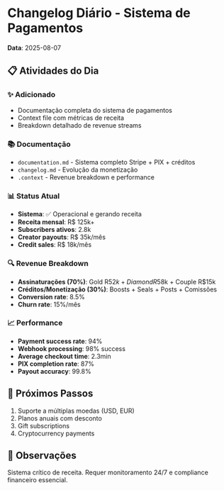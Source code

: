 # Changelog Diário - Sistema de Pagamentos
**Data**: 2025-08-07

## 📋 Atividades do Dia

### ✨ Adicionado
- Documentação completa do sistema de pagamentos
- Context file com métricas de receita
- Breakdown detalhado de revenue streams

### 📚 Documentação
- `documentation.md` - Sistema completo Stripe + PIX + créditos
- `changelog.md` - Evolução da monetização
- `.context` - Revenue breakdown e performance

### 📊 Status Atual
- **Sistema**: ✅ Operacional e gerando receita
- **Receita mensal**: R$ 125k+
- **Subscribers ativos**: 2.8k
- **Creator payouts**: R$ 35k/mês
- **Credit sales**: R$ 18k/mês

### 🔍 Revenue Breakdown
- **Assinaturações (70%)**: Gold R$52k + Diamond R$58k + Couple R$15k
- **Créditos/Monetização (30%)**: Boosts + Seals + Posts + Comissões
- **Conversion rate**: 8.5%
- **Churn rate**: 15%/mês

### 📈 Performance
- **Payment success rate**: 94%
- **Webhook processing**: 98% success
- **Average checkout time**: 2.3min
- **PIX completion rate**: 87%
- **Payout accuracy**: 99.8%

## 🎯 Próximos Passos
1. Suporte a múltiplas moedas (USD, EUR)
2. Planos anuais com desconto
3. Gift subscriptions
4. Cryptocurrency payments

## 📝 Observações
Sistema crítico de receita. Requer monitoramento 24/7 e compliance financeiro essencial.